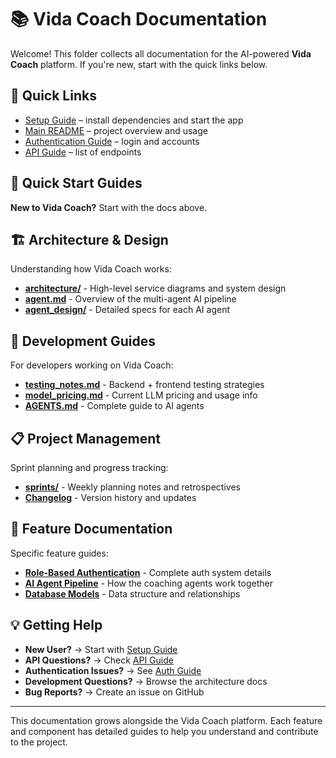 # 📚 Vida Coach Documentation

Welcome! This folder collects all documentation for the AI-powered **Vida Coach** platform. If you're new, start with the quick links below.

## 📖 Quick Links
- [Setup Guide](guides/SETUP.md) – install dependencies and start the app
- [Main README](../README.md) – project overview and usage
- [Authentication Guide](guides/AUTH_GUIDE.md) – login and accounts
- [API Guide](guides/API_GUIDE.md) – list of endpoints

## 🚀 Quick Start Guides

**New to Vida Coach?** Start with the docs above.

## 🏗️ Architecture & Design

Understanding how Vida Coach works:
- **[architecture/](architecture/)** - High-level service diagrams and system design
- **[agent.md](agent.md)** - Overview of the multi-agent AI pipeline
- **[agent_design/](agent_design/)** - Detailed specs for each AI agent

## 🔧 Development Guides

For developers working on Vida Coach:
- **[testing_notes.md](testing_notes.md)** - Backend + frontend testing strategies
- **[model_pricing.md](model_pricing.md)** - Current LLM pricing and usage info
 - **[AGENTS.md](reference/AGENTS.md)** - Complete guide to AI agents

## 📋 Project Management

Sprint planning and progress tracking:
- **[sprints/](sprints/)** - Weekly planning notes and retrospectives
 - **[Changelog](reference/changelog.md)** - Version history and updates

## 🎯 Feature Documentation

Specific feature guides:
 - **[Role-Based Authentication](reference/FINAL_AUTH_SYSTEM_COMPLETE.md)** - Complete auth system details
- **[AI Agent Pipeline](agent.md)** - How the coaching agents work together
- **[Database Models](../models/)** - Data structure and relationships

## 💡 Getting Help

 - **New User?** → Start with [Setup Guide](guides/SETUP.md)
 - **API Questions?** → Check [API Guide](guides/API_GUIDE.md)
 - **Authentication Issues?** → See [Auth Guide](guides/AUTH_GUIDE.md)
- **Development Questions?** → Browse the architecture docs
- **Bug Reports?** → Create an issue on GitHub

---

This documentation grows alongside the Vida Coach platform. Each feature and component has detailed guides to help you understand and contribute to the project.
